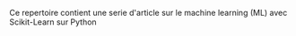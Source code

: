 
Ce repertoire contient une serie d'article sur le machine learning (ML) avec Scikit-Learn sur Python
